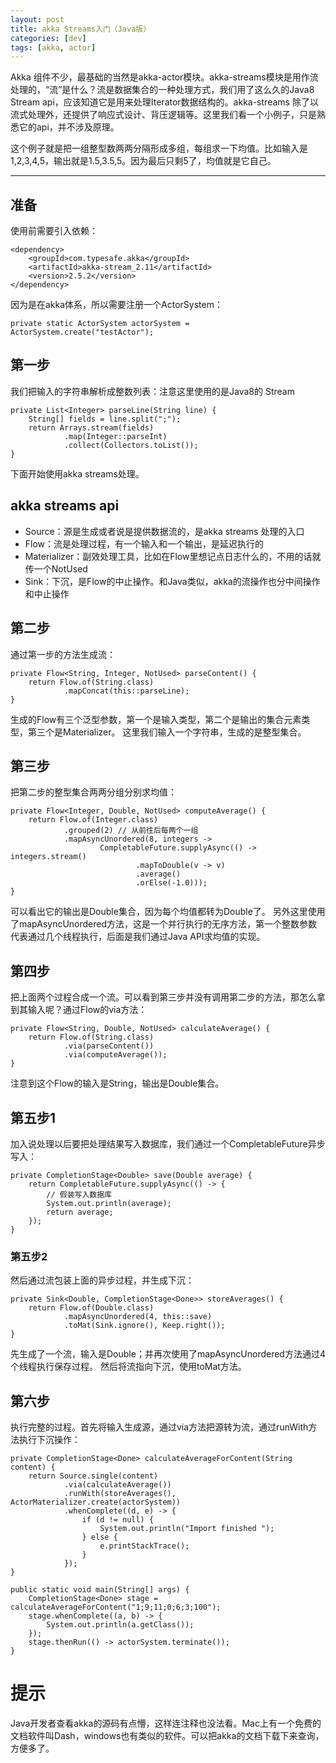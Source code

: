 ```yaml
---
layout: post
title: akka Streams入门（Java版）
categories: [dev]
tags: [akka, actor]
---
```


Akka 组件不少，最基础的当然是akka-actor模块。akka-streams模块是用作流处理的，“流”是什么？流是数据集合的一种处理方式，我们用了这么久的Java8 Stream api，应该知道它是用来处理Iterator数据结构的。akka-streams 除了以流式处理外，还提供了响应式设计、背压逻辑等。这里我们看一个小例子，只是熟悉它的api，并不涉及原理。

这个例子就是把一组整型数两两分隔形成多组，每组求一下均值。比如输入是1,2,3,4,5，输出就是1.5,3.5,5。因为最后只剩5了，均值就是它自己。

---
## 准备
使用前需要引入依赖：
```
<dependency>
    <groupId>com.typesafe.akka</groupId>
    <artifactId>akka-stream_2.11</artifactId>
    <version>2.5.2</version>
</dependency>
```
因为是在akka体系，所以需要注册一个ActorSystem：
```
private static ActorSystem actorSystem = ActorSystem.create("testActor");

```
## 第一步
我们把输入的字符串解析成整数列表：注意这里使用的是Java8的 Stream
```
private List<Integer> parseLine(String line) {
    String[] fields = line.split(";");
    return Arrays.stream(fields)
            .map(Integer::parseInt)
            .collect(Collectors.toList());
}
```
下面开始使用akka streams处理。
## akka streams api

- Source：源是生成或者说是提供数据流的，是akka streams 处理的入口
- Flow：流是处理过程，有一个输入和一个输出，是延迟执行的
- Materializer：副效处理工具，比如在Flow里想记点日志什么的，不用的话就传一个NotUsed
- Sink：下沉，是Flow的中止操作。和Java类似，akka的流操作也分中间操作和中止操作

## 第二步
通过第一步的方法生成流：
```
private Flow<String, Integer, NotUsed> parseContent() {
    return Flow.of(String.class)
            .mapConcat(this::parseLine);
}
```
生成的Flow有三个泛型参数，第一个是输入类型，第二个是输出的集合元素类型，第三个是Materializer。
这里我们输入一个字符串，生成的是整型集合。

## 第三步
把第二步的整型集合两两分组分别求均值：
```
private Flow<Integer, Double, NotUsed> computeAverage() {
    return Flow.of(Integer.class)
            .grouped(2) // 从前往后每两个一组
            .mapAsyncUnordered(8, integers ->
                    CompletableFuture.supplyAsync(() -> integers.stream()
                            .mapToDouble(v -> v)
                            .average()
                            .orElse(-1.0)));
}
```
可以看出它的输出是Double集合，因为每个均值都转为Double了。
另外这里使用了mapAsyncUnordered方法，这是一个并行执行的无序方法，第一个整数参数代表通过几个线程执行，后面是我们通过Java API求均值的实现。

## 第四步
把上面两个过程合成一个流。可以看到第三步并没有调用第二步的方法，那怎么拿到其输入呢？通过Flow的via方法：
```
private Flow<String, Double, NotUsed> calculateAverage() {
    return Flow.of(String.class)
            .via(parseContent())
            .via(computeAverage());
}
```
注意到这个Flow的输入是String，输出是Double集合。

## 第五步1
加入说处理以后要把处理结果写入数据库，我们通过一个CompletableFuture异步写入：
```
private CompletionStage<Double> save(Double average) {
    return CompletableFuture.supplyAsync(() -> {
        // 假装写入数据库
        System.out.println(average);
        return average;
    });
}
```

### 第五步2
然后通过流包装上面的异步过程，并生成下沉：
```
private Sink<Double, CompletionStage<Done>> storeAverages() {
    return Flow.of(Double.class)
            .mapAsyncUnordered(4, this::save)
            .toMat(Sink.ignore(), Keep.right());
}
```
先生成了一个流，输入是Double；并再次使用了mapAsyncUnordered方法通过4个线程执行保存过程。
然后将流指向下沉，使用toMat方法。

## 第六步
执行完整的过程。首先将输入生成源，通过via方法把源转为流，通过runWith方法执行下沉操作：
```
private CompletionStage<Done> calculateAverageForContent(String content) {
    return Source.single(content)
            .via(calculateAverage())
            .runWith(storeAverages(), ActorMaterializer.create(actorSystem))
            .whenComplete((d, e) -> {
                if (d != null) {
                    System.out.println("Import finished ");
                } else {
                    e.printStackTrace();
                }
            });
}

public static void main(String[] args) {
    CompletionStage<Done> stage = calculateAverageForContent("1;9;11;0;6;3;100");
    stage.whenComplete((a, b) -> {
        System.out.println(a.getClass());
    });
    stage.thenRun(() -> actorSystem.terminate());
}
```

# 提示
Java开发者查看akka的源码有点懵，这样连注释也没法看。Mac上有一个免费的文档软件叫Dash，windows也有类似的软件。可以把akka的文档下载下来查询，方便多了。